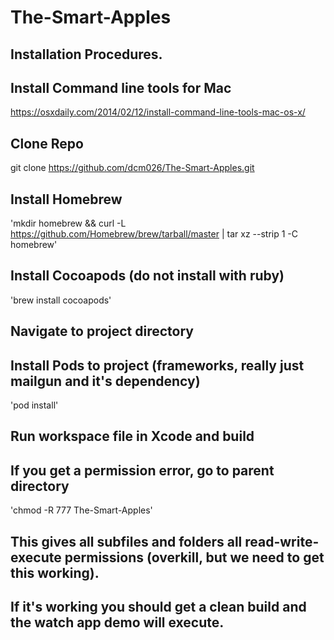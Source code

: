 # The-Smart-Apples

## Installation Procedures.

## Install Command line tools for Mac
https://osxdaily.com/2014/02/12/install-command-line-tools-mac-os-x/

## Clone Repo
git clone https://github.com/dcm026/The-Smart-Apples.git

## Install Homebrew
'mkdir homebrew && curl -L https://github.com/Homebrew/brew/tarball/master | tar xz --strip 1 -C homebrew'

## Install Cocoapods (do not install with ruby)
'brew install cocoapods'

## Navigate to project directory

## Install Pods to project (frameworks, really just mailgun and it's dependency)
'pod install'

## Run workspace file in Xcode and build

## If you get a permission error, go to parent directory
'chmod -R 777 The-Smart-Apples'

## This gives all subfiles and folders all read-write-execute permissions (overkill, but we need to get this working).

## If it's working you should get a clean build and the watch app demo will execute.
